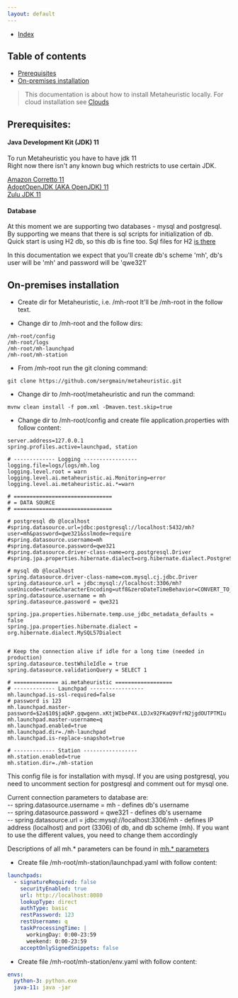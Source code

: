 ```yaml
---
layout: default
---
```


- [Index](/index)

## Table of contents

- [Prerequisites](#prerequisites)
- [On-premises installation](#on-premises-installation)

>This documentation is about how to install Metaheuristic locally. For cloud installation see [Clouds](clouds.md) 

## Prerequisites: 
#### Java Development Kit (JDK) 11

To run Metaheuristic you have to have jdk 11  
Right now there isn't any known bug which restricts to use certain JDK.

[Amazon Corretto 11](https://docs.aws.amazon.com/corretto/latest/corretto-11-ug/downloads-list.html)  
[AdoptOpenJDK (AKA OpenJDK) 11](https://adoptopenjdk.net/?variant=openjdk11&jvmVariant=hotspot)  
[Zulu JDK 11](https://www.azul.com/downloads/zulu-community/?&version=java-11-lts)  

#### Database
At this moment we are supporting two databases - mysql and postgresql.    
By supporting we means that there is sql scripts for initialization of db. 
Quick start is using H2 db, so this db is fine too. 
Sql files for H2 [is there](https://github.com/sergmain/metaheuristic/blob/master/apps/metaheuristic/src/main/resources/schema-h2.sql)

In this documentation we expect that you'll create db's scheme 'mh', db's user will be 'mh' and password will be 'qwe321'

## On-premises installation

- Create dir for Metaheuristic, i.e. /mh-root 
It'll be /mh-root in the follow text. 

- Change dir to /mh-root and the follow dirs:
   
```
/mh-root/config
/mh-root/logs
/mh-root/mh-launchpad
/mh-root/mh-station
```

- From /mh-root run the git cloning command:   
```
git clone https://github.com/sergmain/metaheuristic.git
```

- Change dir to /mh-root/metaheuristic and run the command:   
```
mvnw clean install -f pom.xml -Dmaven.test.skip=true
```

- Change dir to /mh-root/config and create file application.properties with follow content:   

```properties
server.address=127.0.0.1
spring.profiles.active=launchpad, station

# ------------- Logging -----------------
logging.file=logs/logs/mh.log
logging.level.root = warn
logging.level.ai.metaheuristic.ai.Monitoring=error
logging.level.ai.metaheuristic.ai.*=warn

# ===============================
# = DATA SOURCE
# ===============================

# postgresql db @localhost
#spring.datasource.url=jdbc:postgresql://localhost:5432/mh?user=mh&password=qwe321&sslmode=require
#spring.datasource.username=mh
#spring.datasource.password=qwe321
#spring.datasource.driver-class-name=org.postgresql.Driver
#spring.jpa.properties.hibernate.dialect=org.hibernate.dialect.PostgreSQL95Dialect

# mysql db @localhost
spring.datasource.driver-class-name=com.mysql.cj.jdbc.Driver
spring.datasource.url = jdbc:mysql://localhost:3306/mh?useUnicode=true&characterEncoding=utf8&zeroDateTimeBehavior=CONVERT_TO_NULL&autoReconnect=true&failOverReadOnly=false&maxReconnects=10&useJDBCCompliantTimezoneShift=true&useLegacyDatetimeCode=false&serverTimezone=America/Los_Angeles&sslMode=DISABLED&allowPublicKeyRetrieval=true
spring.datasource.username = mh
spring.datasource.password = qwe321

spring.jpa.properties.hibernate.temp.use_jdbc_metadata_defaults = false
spring.jpa.properties.hibernate.dialect = org.hibernate.dialect.MySQL57Dialect


# Keep the connection alive if idle for a long time (needed in production)
spring.datasource.testWhileIdle = true
spring.datasource.validationQuery = SELECT 1

# ============== ai.metaheuristic ==================
# ------------- Launchpad -----------------
mh.launchpad.is-ssl-required=false
# password is 123
mh.launchpad.master-password=$2a$10$jaQkP.gqwgenn.xKtjWIbeP4X.LDJx92FKaQ9VfrN2jgdOUTPTMIu
mh.launchpad.master-username=q
mh.launchpad.enabled=true
mh.launchpad.dir=./mh-launchpad
mh.launchpad.is-replace-snapshot=true

# ------------- Station -----------------
mh.station.enabled=true
mh.station.dir=./mh-station
```

This config file is for installation with mysql. 
If you are using postgresql, you need to uncomment section for postgresql and comment out for mysql one.

Current connection parameters to database are:   
    -- spring.datasource.username = mh  - defines db's username   
    -- spring.datasource.password = qwe321 - defines db's username   
    -- spring.datasource.url = jdbc:mysql://localhost:3306/mh - defines IP address (localhost) and port (3306) of db,
        and db scheme (mh). If you want to use the different values, you need to change them accordingly   

Descriptions of all mh.* parameters can be found in [mh.* parameters](mh-application-properties) 

- Create file /mh-root/mh-station/launchpad.yaml with follow content:
   
```yaml
launchpads:   
  - signatureRequired: false   
    securityEnabled: true   
    url: http://localhost:8080   
    lookupType: direct   
    authType: basic   
    restPassword: 123   
    restUsername: q   
    taskProcessingTime: |   
      workingDay: 0:00-23:59   
      weekend: 0:00-23:59   
    acceptOnlySignedSnippets: false   
```

- Create file /mh-root/mh-station/env.yaml with follow content:
   
```yaml
envs:
  python-3: python.exe
  java-11: java -jar
```







